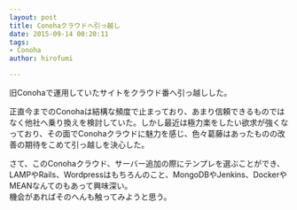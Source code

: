```yaml
---
layout: post
title: Conohaクラウドへ引っ越し
date: 2015-09-14 00:20:11
tags:
- Conoha
author: hirofumi

---
```

旧Conohaで運用していたサイトをクラウド番へ引っ越しした。

正直今までのConohaは結構な頻度で止まっており、あまり信頼できるものではなく他社へ乗り換えを検討していた。しかし最近は極力楽をしたい欲求が強くなっており、その面でConohaクラウドに魅力を感じ、色々葛藤はあったものの改善の期待をこめて引っ越しを決心した。

さて、このConohaクラウド、サーバー追加の際にテンプレを選ぶことができ、LAMPやRails、Wordpressはもちろんのこと、MongoDBやJenkins、DockerやMEANなんてのもあって興味深い。  
機会があればそのへんも触ってみようと思う。